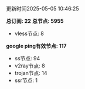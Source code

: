 更新时间2025-05-05 10:46:25

**总订阅: 22**
**总节点: 5955**
- vless节点: 8

**google ping有效节点: 117**
- ss节点: 94
- v2ray节点: 8
- trojan节点: 14
- ssr节点: 1
